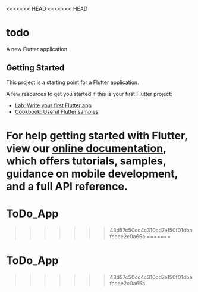 <<<<<<< HEAD
<<<<<<< HEAD
# todo

A new Flutter application.

## Getting Started

This project is a starting point for a Flutter application.

A few resources to get you started if this is your first Flutter project:

- [Lab: Write your first Flutter app](https://flutter.dev/docs/get-started/codelab)
- [Cookbook: Useful Flutter samples](https://flutter.dev/docs/cookbook)

For help getting started with Flutter, view our
[online documentation](https://flutter.dev/docs), which offers tutorials,
samples, guidance on mobile development, and a full API reference.
=======
# ToDo_App
>>>>>>> 43d57c50cc4c310cd7e150f01dbafccee2c0a65a
=======
# ToDo_App
>>>>>>> 43d57c50cc4c310cd7e150f01dbafccee2c0a65a

